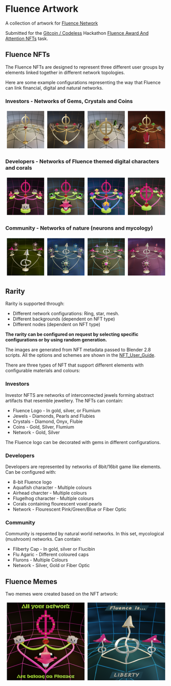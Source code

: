 # Fluence Artwork

A collection of artwork for [Fluence Network](https://fluence.network/)

Submitted for the [Gitcoin / Codeless](https://gitcoin.co/hackathon/codeless) Hackathon [Fluence Award And Attention NFTs](https://gitcoin.co/issue/fluencelabs/gitcoin-codeless-conduct-2022/1/100027778) task.

## Fluence NFTs

The Fluence NFTs are designed to represent three different user groups by elements linked together in different network topologies.

Here are some example configurations representing the way that Fluence can link financial, digital and natural networks.

### Investors - Networks of Gems, Crystals and Coins
![Investor Network](https://github.com/ben-razor/fluence-artwork/blob/main/render/nfts/demo-investor/gallery.png)
### Developers - Networks of Fluence themed digital characters and corals
![Developer Network](https://github.com/ben-razor/fluence-artwork/blob/main/render/nfts/demo-dev/gallery.png)
### Community - Networks of nature (neurons and mycology)
![Community Network](https://github.com/ben-razor/fluence-artwork/blob/main/render/nfts/demo-community/gallery.png)

## Rarity

Rarity is supported through:

* Different network configurations: Ring, star, mesh.
* Different backgrounds (dependent on NFT type)
* Different nodes (dependent on NFT type)

**The rarity can be configured on request by selecting specific configurations or by using random generation.**

The images are generated from NFT metadata passed to Blender 2.8 scripts. All the options and schemes are shown in the [NFT_User_Guide](https://github.com/ben-razor/fluence-artwork/blob/main/NFT_USER_GUIDE.md).

There are three types of NFT that support different elements with configurable materials and colours:

### Investors

Investor NFTS are networks of interconnected jewels forming abstract artifacts that resemble jewellery. The NFTs can contain:

* Fluence Logo - In gold, silver, or Flumium
* Jewels - Diamonds, Pearls and Flubies
* Crystals - Diamond, Onyx, Flubie
* Coins - Gold, Silver, Flumium
* Network - Gold, Silver

The Fluence logo can be decorated with gems in different configurations.

### Developers

Developers are represented by networks of 8bit/16bit game like elements. Can be configured with:

* 8-bit Fluence logo
* Aquafish character - Multiple colours
* Airhead charcter - Multiple colours
* Flugelhog character - Multiple colours
* Corals containing flourescent voxel pearls
* Network - Flourescent Pink/Green/Blue or Fiber Optic

### Community

Community is repsented by natural world networks. In this set, mycological (mushroom) networks. Can contain:

* Fliberty Cap - In gold, silver or Flucibin
* Flu Agaric - Different coloured caps
* Flurons - Multiple Colours
* Network - Silver, Gold or Fiber Optic

## Fluence Memes

Two memes were created based on the NFT artwork:

![Fluence Memes](https://github.com/ben-razor/fluence-artwork/blob/main/render/memes/gallery.png)
